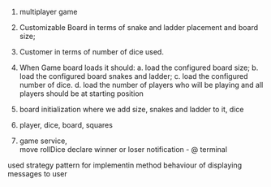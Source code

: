1. multiplayer game

2. Customizable Board in terms of snake and ladder placement and board size;

3. Customer in terms of number of dice used.

4. When Game board loads it should:
    a. load the configured board size;
    b. load the configured board snakes and ladder;
    c. load the configured number of dice.
   d. load the number of players who will be playing and all players should be at starting position
   


1. board initialization where we add size, snakes and ladder to it, dice
2. player, dice, board, squares
3. game service,    
    move
    rollDice
    declare winner or loser
    notification - @ terminal
   

used strategy pattern for implementin method behaviour of displaying messages to user
   
